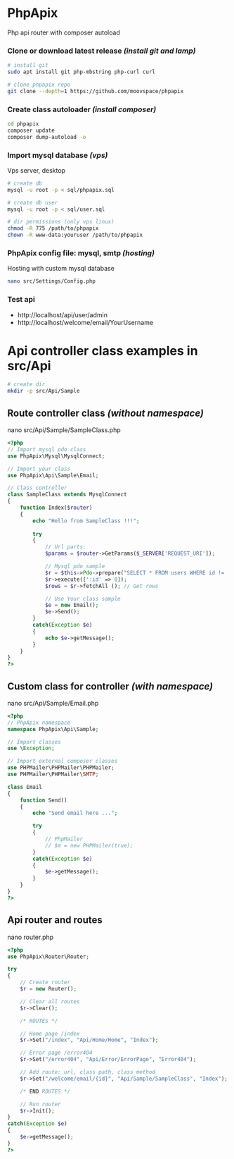 # PhpApix
Php api router with composer autoload

### Clone or download latest release ***(install git and lamp)***
```bash
# install git
sudo apt install git php-mbstring php-curl curl

# clone phpapix repo
git clone --depth=1 https://github.com/moovspace/phpapix
```

### Create class autoloader ***(install composer)***
```bash
cd phpapix
composer update
composer dump-autoload -o
```

### Import mysql database ***(vps)***
Vps server, desktop
```bash
# create db
mysql -u root -p < sql/phpapix.sql

# create db user
mysql -u root -p < sql/user.sql

# dir permissions (only vps linux)
chmod -R 775 /path/to/phpapix
chown -R www-data:youruser /path/to/phpapix
```

### PhpApix config file: mysql, smtp ***(hosting)***
Hosting with custom mysql database
```bash
nano src/Settings/Config.php
```

### Test api
 - http://localhost/api/user/admin
 - http://localhost/welcome/email/YourUsername


# Api controller class examples in src/Api
```bash
# create dir
mkdir -p src/Api/Sample
```

## Route controller class ***(without namespace)***
nano src/Api/Sample/SampleClass.php
```php
<?php
// Import mysql pdo class
use PhpApix\Mysql\MysqlConnect;

// Import your class
use PhpApix\Api\Sample\Email;

// Class controller
class SampleClass extends MysqlConnect
{
	function Index($router)
	{
		echo "Hello from SampleClass !!!";
		
		try
		{
			// Url parts: 			
			$params = $router->GetParams($_SERVER['REQUEST_URI']);

			// Mysql pdo sample			
			$r = $this->Pdo->prepare("SELECT * FROM users WHERE id != :id");
			$r->execute([':id' => 0]);
			$rows = $r->fetchAll (); // Get rows

			// Use Your class sample
			$e = new Email();
			$e->Send();
		}
		catch(Exception $e)
		{
			echo $e->getMessage();
		}
	}
}
?>
```

## Custom class for controller ***(with namespace)***
nano src/Api/Sample/Email.php
```php
<?php
// PhpApix namespace
namespace PhpApix\Api\Sample;

// Import classes
use \Exception;

// Import external composer classes
use PHPMailer\PHPMailer\PHPMailer;
use PHPMailer\PHPMailer\SMTP;

class Email
{
	function Send()
	{
		echo "Send email here ...";

		try
		{
			// PhpMailer
			// $m = new PHPMailer(true);
		}
		catch(Exception $e)
		{	
		    $e->getMessage();
		}
	}
}
?>
```

## Api router and routes
nano router.php
```php
<?php
use PhpApix\Router\Router;

try
{
    // Create router
    $r = new Router();

    // Clear all routes
    $r->Clear();

    /* ROUTES */

    // Home page /index
    $r->Set("/index", "Api/Home/Home", "Index");

    // Error page /error404
    $r->Set("/error404", "Api/Error/ErrorPage", "Error404");

    // Add route: url, class path, class method
    $r->Set("/welcome/email/{id}", "Api/Sample/SampleClass", "Index");

    /* END ROUTES */

    // Run router
    $r->Init();
}
catch(Exception $e)
{	
    $e->getMessage();
}
?>
```